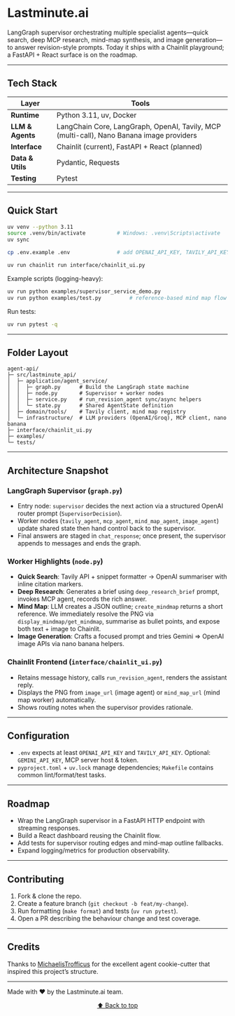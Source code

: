 <div id="top"></div>

# Lastminute.ai

LangGraph supervisor orchestrating multiple specialist agents—quick search, deep MCP research, mind-map synthesis, and image generation—to answer revision-style prompts. Today it ships with a Chainlit playground; a FastAPI + React surface is on the roadmap.

---

## Tech Stack

<div align="center">

| Layer           | Tools |
|-----------------|-------|
| **Runtime**     | Python 3.11, uv, Docker |
| **LLM & Agents**| LangChain Core, LangGraph, OpenAI, Tavily, MCP (multi-call), Nano Banana image providers |
| **Interface**   | Chainlit (current), FastAPI + React (planned) |
| **Data & Utils**| Pydantic, Requests |
| **Testing**     | Pytest |

</div>

---

## Quick Start

```bash
uv venv --python 3.11
source .venv/bin/activate          # Windows: .venv\Scripts\activate
uv sync

cp .env.example .env               # add OPENAI_API_KEY, TAVILY_API_KEY, optional GEMINI

uv run chainlit run interface/chainlit_ui.py
```

Example scripts (logging-heavy):

```bash
uv run python examples/supervisor_service_demo.py
uv run python examples/test.py         # reference-based mind map flow
```

Run tests:

```bash
uv run pytest -q
```

---

## Folder Layout

```
agent-api/
├─ src/lastminute_api/
│  ├─ application/agent_service/
│  │  ├─ graph.py      # Build the LangGraph state machine
│  │  ├─ node.py       # Supervisor + worker nodes
│  │  ├─ service.py    # run_revision_agent sync/async helpers
│  │  └─ state.py      # Shared AgentState definition
│  ├─ domain/tools/    # Tavily client, mind map registry
│  └─ infrastructure/  # LLM providers (OpenAI/Groq), MCP client, nano banana
├─ interface/chainlit_ui.py
├─ examples/
└─ tests/
```

---

## Architecture Snapshot

### LangGraph Supervisor (`graph.py`)

- Entry node: `supervisor` decides the next action via a structured OpenAI router prompt (`SupervisorDecision`).
- Worker nodes (`tavily_agent`, `mcp_agent`, `mind_map_agent`, `image_agent`) update shared state then hand control back to the supervisor.
- Final answers are staged in `chat_response`; once present, the supervisor appends to messages and ends the graph.

### Worker Highlights (`node.py`)

- **Quick Search**: Tavily API + snippet formatter → OpenAI summariser with inline citation markers.
- **Deep Research**: Generates a brief using `deep_research_brief` prompt, invokes MCP agent, records the rich answer.
- **Mind Map**: LLM creates a JSON outline; `create_mindmap` returns a short reference. We immediately resolve the PNG via `display_mindmap/get_mindmap`, summarise as bullet points, and expose both text + image to Chainlit.
- **Image Generation**: Crafts a focused prompt and tries Gemini ⇒ OpenAI image APIs via nano banana helpers.

### Chainlit Frontend (`interface/chainlit_ui.py`)

- Retains message history, calls `run_revision_agent`, renders the assistant reply.
- Displays the PNG from `image_url` (image agent) or `mind_map_url` (mind map worker) automatically.
- Shows routing notes when the supervisor provides rationale.

---

## Configuration

- `.env` expects at least `OPENAI_API_KEY` and `TAVILY_API_KEY`. Optional: `GEMINI_API_KEY`, MCP server host & token.
- `pyproject.toml` + `uv.lock` manage dependencies; `Makefile` contains common lint/format/test tasks.

---

## Roadmap

- Wrap the LangGraph supervisor in a FastAPI HTTP endpoint with streaming responses.
- Build a React dashboard reusing the Chainlit flow.
- Add tests for supervisor routing edges and mind-map outline fallbacks.
- Expand logging/metrics for production observability.

---

## Contributing

1. Fork & clone the repo.
2. Create a feature branch (`git checkout -b feat/my-change`).
3. Run formatting (`make format`) and tests (`uv run pytest`).
4. Open a PR describing the behaviour change and test coverage.

---

## Credits

Thanks to [MichaelisTrofficus](https://github.com/MichaelisTrofficus) for the excellent agent cookie-cutter that inspired this project’s structure.

---

Made with ❤️ by the Lastminute.ai team.

<div align="center">
  <a href="#top">⬆️ Back to top</a>
</div>
